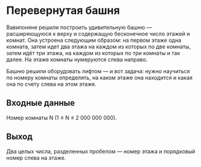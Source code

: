 # Перевернутая башня
Вавилоняне решили построить удивительную башню — расширяющуюся к верху и содержащую бесконечное число этажей и комнат. 
Она устроена следующим образом: на первом этаже одна комната, затем идет два этажа на каждом из которых по две комнаты, затем идёт три этажа, на каждом из которых по три комнаты и так далее. На этаже комнаты нумеруются слева направо.

Башню решили оборудовать лифтом — и вот задача: нужно научиться по номеру комнаты определять, на каком этаже она находится и какая она по счету слева на этом этаже. 

## Входные данные
Номер комнаты N (1 ≤ N ≤ 2 000 000 000). 

## Выход
Два целых числа, разделенных пробелом — номер этажа и порядковый номер слева на этаже.

